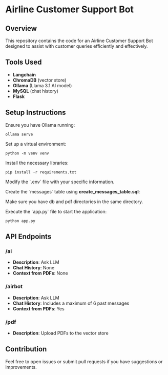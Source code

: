 # Airline Customer Support Bot


## Overview
This repository contains the code for an Airline Customer Support Bot designed to assist with customer queries efficiently and effectively.

## Tools Used
- **Langchain**
- **ChromaDB** (vector store)
- **Ollama** (Llama 3.1 AI model)
- **MySQL** (chat history)
- **Flask**

## Setup Instructions

Ensure you have Ollama running:
```
ollama serve
```

Set up a virtual environment:
```
python -m venv venv
```

Install the necessary libraries:
```
pip install -r requirements.txt
```


Modify the \`.env\` file with your specific information.


Create the \`messages\` table using **create_messages_table.sql**:

Make sure you have db and pdf directories in the same directory.

Execute the \`app.py\` file to start the application:
```
python app.py
```

## API Endpoints

### /ai
- **Description**: Ask LLM
- **Chat History**: None
- **Context from PDFs**: None

### /airbot
- **Description**: Ask LLM
- **Chat History**: Includes a maximum of 6 past messages
- **Context from PDFs**: Yes

### /pdf
- **Description**: Upload PDFs to the vector store

## Contribution
Feel free to open issues or submit pull requests if you have suggestions or improvements.
